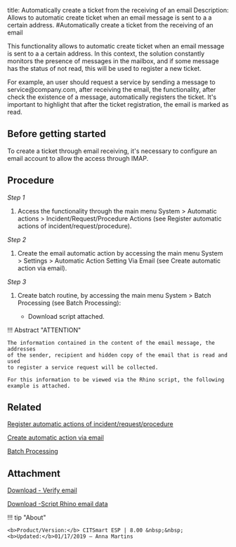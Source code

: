 title: Automatically create a ticket from the receiving of an email
Description: Allows to automatic create ticket when an email message is sent to a a certain address.
#Automatically create a ticket from the receiving of an email

This functionality allows to automatic create ticket when an email message is
sent to a a certain address. In this context, the solution constantly monitors
the presence of messages in the mailbox, and if some message has the status of
not read, this will be used to register a new ticket.

For example, an user should request a service by sending a message to
service\@company.com, after receiving the email, the functionality, after check
the existence of a message, automatically registers the ticket. It's important
to highlight that after the ticket registration, the email is marked as read.

Before getting started
--------------------------

To create a ticket through email receiving, it's necessary to configure an email
account to allow the access through IMAP.

Procedure
-------------

*Step 1*

1.  Access the functionality through the main menu System \> Automatic actions
    \> Incident/Request/Procedure Actions (see Register automatic
    actions of incident/request/procedure).

*Step 2*

1.  Create the email automatic action by accessing the main menu System \>
    Settings \> Automatic Action Setting Via Email (see Create
    automatic action via email).

*Step 3*

1.  Create batch routine, by accessing the main menu System \> Batch Processing
    (see Batch Processing):

    -   Download script attached.

!!! Abstract "ATTENTION"

    The information contained in the content of the email message, the addresses
    of the sender, recipient and hidden copy of the email that is read and used
    to register a service request will be collected.

    For this information to be viewed via the Rhino script, the following
    example is attached.


Related
-------

[Register automatic actions of incident/request/procedure](/en-us/citsmart-esp-8/additional-features/automation-of-operation/configuration/register-automatic-actions-incident-request-procedure.html)

[Create automatic action via email](/en-us/citsmart-esp-8/platform-administration/configuring-automatic-actions/email-create-automatic-action-via-email.html)

[Batch Processing](/en-us/citsmart-esp-8/platform-administration/configuring-automatic-actions/batch-batch-processing.html)



Attachment
------------

[Download - Verify email][1]

[Download -Script Rhino email data][2]

!!! tip "About"

    <b>Product/Version:</b> CITSmart ESP | 8.00 &nbsp;&nbsp;
    <b>Updated:</b>01/17/2019 – Anna Martins


[1]:/en-us/citsmart-esp-8/processes/tickets/configuration/images/verify-email.docx

[2]:/en-us/citsmart-esp-8/processes/tickets/images/script-rhino-dados-email.rtf
